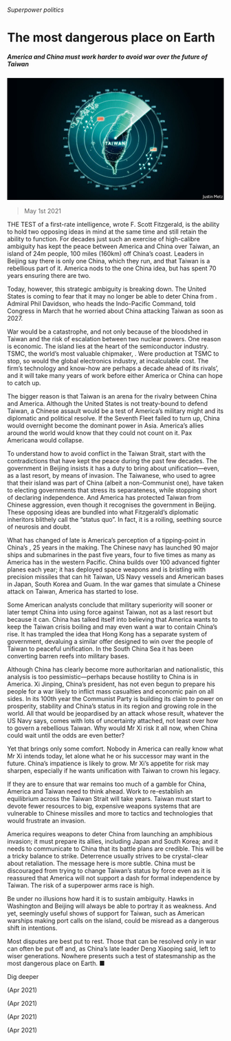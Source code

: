 ###### Superpower politics

# The most dangerous place on Earth 

##### America and China must work harder to avoid war over the future of Taiwan 

![image](images/20210501_ldd001.jpg) 

> May 1st 2021 

THE TEST of a first-rate intelligence, wrote F. Scott Fitzgerald, is the ability to hold two opposing ideas in mind at the same time and still retain the ability to function. For decades just such an exercise of high-calibre ambiguity has kept the peace between America and China over Taiwan, an island of 24m people, 100 miles (160km) off China’s coast. Leaders in Beijing say there is only one China, which they run, and that Taiwan is a rebellious part of it. America nods to the one China idea, but has spent 70 years ensuring there are two.

Today, however, this strategic ambiguity is breaking down. The United States is coming to fear that it may no longer be able to deter China from . Admiral Phil Davidson, who heads the Indo-Pacific Command, told Congress in March that he worried about China attacking Taiwan as soon as 2027.


War would be a catastrophe, and not only because of the bloodshed in Taiwan and the risk of escalation between two nuclear powers. One reason is economic. The island lies at the heart of the semiconductor industry. TSMC, the world’s most valuable chipmaker, . Were production at TSMC to stop, so would the global electronics industry, at incalculable cost. The firm’s technology and know-how are perhaps a decade ahead of its rivals’, and it will take many years of work before either America or China can hope to catch up.

The bigger reason is that Taiwan is an arena for the rivalry between China and America. Although the United States is not treaty-bound to defend Taiwan, a Chinese assault would be a test of America’s military might and its diplomatic and political resolve. If the Seventh Fleet failed to turn up, China would overnight become the dominant power in Asia. America’s allies around the world would know that they could not count on it. Pax Americana would collapse.

To understand how to avoid conflict in the Taiwan Strait, start with the contradictions that have kept the peace during the past few decades. The government in Beijing insists it has a duty to bring about unification—even, as a last resort, by means of invasion. The Taiwanese, who used to agree that their island was part of China (albeit a non-Communist one), have taken to electing governments that stress its separateness, while stopping short of declaring independence. And America has protected Taiwan from Chinese aggression, even though it recognises the government in Beijing. These opposing ideas are bundled into what Fitzgerald’s diplomatic inheritors blithely call the “status quo”. In fact, it is a roiling, seething source of neurosis and doubt.

What has changed of late is America’s perception of a tipping-point in China’s , 25 years in the making. The Chinese navy has launched 90 major ships and submarines in the past five years, four to five times as many as America has in the western Pacific. China builds over 100 advanced fighter planes each year; it has deployed space weapons and is bristling with precision missiles that can hit Taiwan, US Navy vessels and American bases in Japan, South Korea and Guam. In the war games that simulate a Chinese attack on Taiwan, America has started to lose.

Some American analysts conclude that military superiority will sooner or later tempt China into using force against Taiwan, not as a last resort but because it can. China has talked itself into believing that America wants to keep the Taiwan crisis boiling and may even want a war to contain China’s rise. It has trampled the idea that Hong Kong has a separate system of government, devaluing a similar offer designed to win over the people of Taiwan to peaceful unification. In the South China Sea it has been converting barren reefs into military bases.

Although China has clearly become more authoritarian and nationalistic, this analysis is too pessimistic—perhaps because hostility to China is  in America. Xi Jinping, China’s president, has not even begun to prepare his people for a war likely to inflict mass casualties and economic pain on all sides. In its 100th year the Communist Party is building its claim to power on prosperity, stability and China’s status in its region and growing role in the world. All that would be jeopardised by an attack whose result, whatever the US Navy says, comes with lots of uncertainty attached, not least over how to govern a rebellious Taiwan. Why would Mr Xi risk it all now, when China could wait until the odds are even better?

Yet that brings only some comfort. Nobody in America can really know what Mr Xi intends today, let alone what he or his successor may want in the future. China’s impatience is likely to grow. Mr Xi’s appetite for risk may sharpen, especially if he wants unification with Taiwan to crown his legacy.

If they are to ensure that war remains too much of a gamble for China, America and Taiwan need to think ahead. Work to re-establish an equilibrium across the Taiwan Strait will take years. Taiwan must start to devote fewer resources to big, expensive weapons systems that are vulnerable to Chinese missiles and more to tactics and technologies that would frustrate an invasion.

America requires weapons to deter China from launching an amphibious invasion; it must prepare its allies, including Japan and South Korea; and it needs to communicate to China that its battle plans are credible. This will be a tricky balance to strike. Deterrence usually strives to be crystal-clear about retaliation. The message here is more subtle. China must be discouraged from trying to change Taiwan’s status by force even as it is reassured that America will not support a dash for formal independence by Taiwan. The risk of a superpower arms race is high.

Be under no illusions how hard it is to sustain ambiguity. Hawks in Washington and Beijing will always be able to portray it as weakness. And yet, seemingly useful shows of support for Taiwan, such as American warships making port calls on the island, could be misread as a dangerous shift in intentions.

Most disputes are best put to rest. Those that can be resolved only in war can often be put off and, as China’s late leader Deng Xiaoping said, left to wiser generations. Nowhere presents such a test of statesmanship as the most dangerous place on Earth. ■

Dig deeper

 (Apr 2021)

 (Apr 2021)

 (Apr 2021)

 (Apr 2021)

